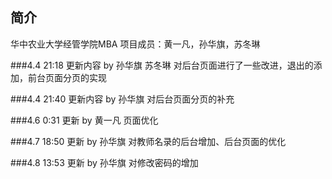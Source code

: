 ## 简介

华中农业大学经管学院MBA
项目成员：黄一凡，孙华旗，苏冬琳


###4.4 21:18 更新内容 by 孙华旗 苏冬琳
对后台页面进行了一些改进，退出的添加，前台页面分页的实现

###4.4 21:40 更新内容 by 孙华旗
对后台页面分页的补充

###4.6 0:31 更新 by 黄一凡
页面优化

###4.7 18:50 更新 by 孙华旗
对教师名录的后台增加、后台页面的优化

###4.8 13:53 更新 by 孙华旗
对修改密码的增加
